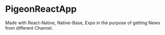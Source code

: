 # PigeonReactApp
Made with React-Native, Native-Base, Expo in the purpose of getting News from different Channel.
